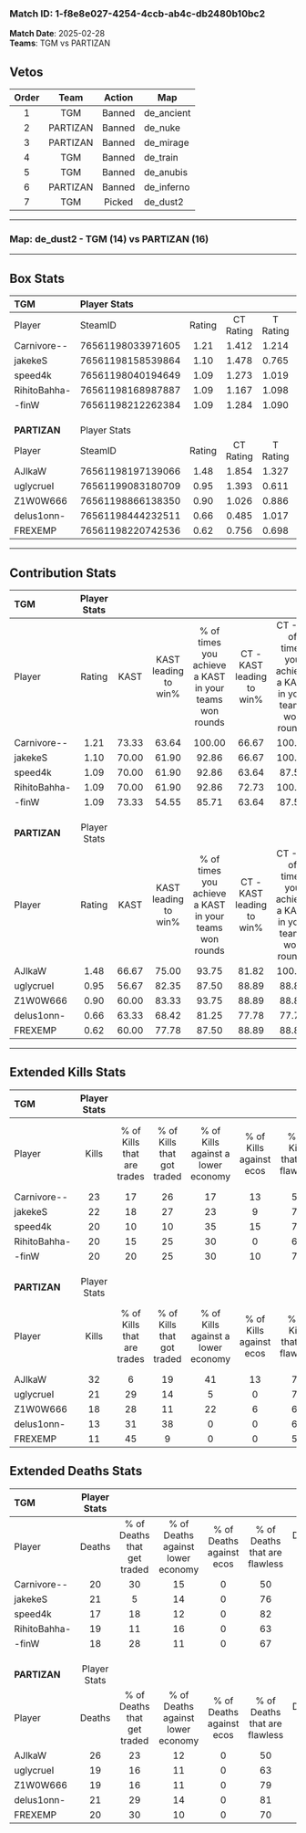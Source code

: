 ### Match ID: 1-f8e8e027-4254-4ccb-ab4c-db2480b10bc2  
**Match Date**: 2025-02-28  
**Teams**: TGM vs PARTIZAN  

## Vetos  

| Order | Team | Action | Map |
| :---: | :--: | :----: | --- |
| 1 | TGM | Banned | de_ancient |
| 2 | PARTIZAN | Banned | de_nuke |
| 3 | PARTIZAN | Banned | de_mirage |
| 4 | TGM | Banned | de_train |
| 5 | TGM | Banned | de_anubis |
| 6 | PARTIZAN | Banned | de_inferno |
| 7 | TGM | Picked | de_dust2 |

---  

### **Map**: de_dust2 - TGM (14) vs PARTIZAN (16)  
---  

## Box Stats  

| **TGM**      | Player Stats      |        |           |          |       |       |       |         |        |      |     |
| :- | :- | :-: | :-: | :-: | :-: | :-: | :-: | :-: | :-: | :-: | :-: |
| Player       | SteamID           | Rating | CT Rating | T Rating | KAST  |  ADR  | Kills | Assists | Deaths | K/D  | HS% |
| Carnivore--  | 76561198033971605 |  1.21  |   1.412   |  1.214   | 73.33 | 86.2  |  23   |    8    |   20   | 1.15 | 43  |
| jakekeS      | 76561198158539864 |  1.10  |   1.478   |  0.765   | 70.00 | 77.9  |  22   |    6    |   21   | 1.05 | 45  |
| speed4k      | 76561198040194649 |  1.09  |   1.273   |  1.019   | 70.00 | 69.6  |  20   |    7    |   17   | 1.18 | 45  |
| RihitoBahha- | 76561198168987887 |  1.09  |   1.167   |  1.098   | 70.00 | 80.0  |  20   |    8    |   19   | 1.05 | 80  |
| -finW        | 76561198212262384 |  1.09  |   1.284   |  1.090   | 73.33 | 68.9  |  20   |    5    |   18   | 1.11 | 60  |
|              |                   |        |           |          |       |       |       |         |        |      |     |
|              |                   |        |           |          |       |       |       |         |        |      |     |
|              |                   |        |           |          |       |       |       |         |        |      |     |
| **PARTIZAN** | Player Stats      |        |           |          |       |       |       |         |        |      |     |
| Player       | SteamID           | Rating | CT Rating | T Rating | KAST  |  ADR  | Kills | Assists | Deaths | K/D  | HS% |
| AJlkaW       | 76561198197139066 |  1.48  |   1.854   |  1.327   | 66.67 | 138.3 |  32   |   10    |   26   | 1.23 | 75  |
| uglycrueI    | 76561199083180709 |  0.95  |   1.393   |  0.611   | 56.67 | 62.3  |  21   |    2    |   19   | 1.11 | 52  |
| Z1W0W666     | 76561198866138350 |  0.90  |   1.026   |  0.886   | 60.00 | 65.3  |  18   |    4    |   19   | 0.95 | 61  |
| delus1onn-   | 76561198444232511 |  0.66  |   0.485   |  1.017   | 63.33 | 38.6  |  13   |    4    |   21   | 0.62 |  7  |
| FREXEMP      | 76561198220742536 |  0.62  |   0.756   |  0.698   | 60.00 | 44.1  |  11   |    5    |   20   | 0.55 | 63  |
---  

## Contribution Stats  

| **TGM**      | Player Stats |       |                      |                                                        |                           |                                                             |                          |                                                            |
| :- | :-: | :-: | :-: | :-: | :-: | :-: | :-: | :-: |
| Player       |    Rating    | KAST  | KAST leading to win% | % of times you achieve a KAST in your teams won rounds | CT - KAST leading to win% | CT - % of times you achieve a KAST in your teams won rounds | T - KAST leading to win% | T - % of times you achieve a KAST in your teams won rounds |
| Carnivore--  |     1.21     | 73.33 |        63.64         |                         100.00                         |           66.67           |                           100.00                            |          60.00           |                           100.00                           |
| jakekeS      |     1.10     | 70.00 |        61.90         |                         92.86                          |           66.67           |                           100.00                            |          55.56           |                           83.33                            |
| speed4k      |     1.09     | 70.00 |        61.90         |                         92.86                          |           63.64           |                            87.50                            |          60.00           |                           100.00                           |
| RihitoBahha- |     1.09     | 70.00 |        61.90         |                         92.86                          |           72.73           |                           100.00                            |          50.00           |                           83.33                            |
| -finW        |     1.09     | 73.33 |        54.55         |                         85.71                          |           63.64           |                            87.50                            |          45.45           |                           83.33                            |
|              |              |       |                      |                                                        |                           |                                                             |                          |                                                            |
|              |              |       |                      |                                                        |                           |                                                             |                          |                                                            |
|              |              |       |                      |                                                        |                           |                                                             |                          |                                                            |
| **PARTIZAN** | Player Stats |       |                      |                                                        |                           |                                                             |                          |                                                            |
| Player       |    Rating    | KAST  | KAST leading to win% | % of times you achieve a KAST in your teams won rounds | CT - KAST leading to win% | CT - % of times you achieve a KAST in your teams won rounds | T - KAST leading to win% | T - % of times you achieve a KAST in your teams won rounds |
| AJlkaW       |     1.48     | 66.67 |        75.00         |                         93.75                          |           81.82           |                           100.00                            |          66.67           |                           85.71                            |
| uglycrueI    |     0.95     | 56.67 |        82.35         |                         87.50                          |           88.89           |                            88.89                            |          75.00           |                           85.71                            |
| Z1W0W666     |     0.90     | 60.00 |        83.33         |                         93.75                          |           88.89           |                            88.89                            |          77.78           |                           100.00                           |
| delus1onn-   |     0.66     | 63.33 |        68.42         |                         81.25                          |           77.78           |                            77.78                            |          60.00           |                           85.71                            |
| FREXEMP      |     0.62     | 60.00 |        77.78         |                         87.50                          |           88.89           |                            88.89                            |          66.67           |                           85.71                            |
---  

## Extended Kills Stats  

| **TGM**      | Player Stats |                            |                            |                                    |                         |                              |                                 |                                       |                    |           |
| :- | :-: | :-: | :-: | :-: | :-: | :-: | :-: | :-: | :-: | :-: |
| Player       |    Kills     | % of Kills that are trades | % of Kills that got traded | % of Kills against a lower economy | % of Kills against ecos | % of Kills that are flawless | % of Kills that are close duels | % of Kills that are assisted by flash | Pistol Round Kills | AWP Kills |
| Carnivore--  |      23      |             17             |             26             |                 17                 |           13            |              52              |               13                |                   9                   |         0          |     2     |
| jakekeS      |      22      |             18             |             27             |                 23                 |            9            |              77              |                9                |                   9                   |         5          |     0     |
| speed4k      |      20      |             10             |             10             |                 35                 |           15            |              70              |                0                |                  10                   |         7          |     1     |
| RihitoBahha- |      20      |             15             |             25             |                 30                 |            0            |              65              |                5                |                   0                   |         0          |     2     |
| -finW        |      20      |             20             |             25             |                 30                 |           10            |              70              |                5                |                   5                   |         0          |     1     |
|              |              |                            |                            |                                    |                         |                              |                                 |                                       |                    |           |
|              |              |                            |                            |                                    |                         |                              |                                 |                                       |                    |           |
|              |              |                            |                            |                                    |                         |                              |                                 |                                       |                    |           |
| **PARTIZAN** | Player Stats |                            |                            |                                    |                         |                              |                                 |                                       |                    |           |
| Player       |    Kills     | % of Kills that are trades | % of Kills that got traded | % of Kills against a lower economy | % of Kills against ecos | % of Kills that are flawless | % of Kills that are close duels | % of Kills that are assisted by flash | Pistol Round Kills | AWP Kills |
| AJlkaW       |      32      |             6              |             19             |                 41                 |           13            |              72              |                6                |                   9                   |         0          |     2     |
| uglycrueI    |      21      |             29             |             14             |                 5                  |            0            |              71              |                5                |                   5                   |         0          |     3     |
| Z1W0W666     |      18      |             28             |             11             |                 22                 |            6            |              67              |                6                |                   0                   |         0          |     1     |
| delus1onn-   |      13      |             31             |             38             |                 0                  |            0            |              62              |                0                |                   0                   |         12         |     0     |
| FREXEMP      |      11      |             45             |             9              |                 0                  |            0            |              55              |                0                |                   0                   |         0          |     0     |
## Extended Deaths Stats  

| **TGM**      | Player Stats |                             |                                   |                          |                               |                            |                           |               |
| :- | :-: | :-: | :-: | :-: | :-: | :-: | :-: | :-: |
| Player       |    Deaths    | % of Deaths that get traded | % of Deaths against lower economy | % of Deaths against ecos | % of Deaths that are flawless | % of Deaths that are close | % of Deaths while blinded | Deaths to AWP |
| Carnivore--  |      20      |             30              |                15                 |            0             |              50               |             5              |             5             |       1       |
| jakekeS      |      21      |              5              |                14                 |            0             |              76               |             5              |             0             |       3       |
| speed4k      |      17      |             18              |                12                 |            0             |              82               |             0              |            18             |       1       |
| RihitoBahha- |      19      |             11              |                16                 |            0             |              63               |             5              |             0             |       2       |
| -finW        |      18      |             28              |                11                 |            0             |              67               |             6              |             0             |       5       |
|              |              |                             |                                   |                          |                               |                            |                           |               |
|              |              |                             |                                   |                          |                               |                            |                           |               |
|              |              |                             |                                   |                          |                               |                            |                           |               |
| **PARTIZAN** | Player Stats |                             |                                   |                          |                               |                            |                           |               |
| Player       |    Deaths    | % of Deaths that get traded | % of Deaths against lower economy | % of Deaths against ecos | % of Deaths that are flawless | % of Deaths that are close | % of Deaths while blinded | Deaths to AWP |
| AJlkaW       |      26      |             23              |                12                 |            0             |              50               |             8              |             0             |       3       |
| uglycrueI    |      19      |             16              |                11                 |            0             |              63               |             5              |             5             |       2       |
| Z1W0W666     |      19      |             16              |                11                 |            0             |              79               |             11             |            16             |       3       |
| delus1onn-   |      21      |             29              |                14                 |            0             |              81               |             0              |            10             |       2       |
| FREXEMP      |      20      |             30              |                10                 |            0             |              70               |             10             |             5             |       2       |
